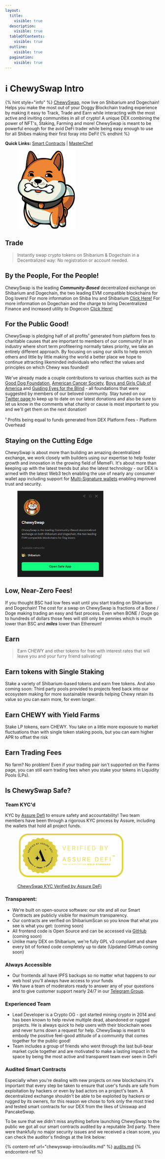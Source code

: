 ```yaml
---
layout:
  title:
    visible: true
  description:
    visible: true
  tableOfContents:
    visible: true
  outline:
    visible: true
  pagination:
    visible: true
---
```


# ℹ️ ChewySwap Intro

{% hint style="info" %}
[ChewySwap](https://chewyswap.dog), now live on Shibarium and Dogechain! Helps you make the most out of your Doggy Blockchain trading experience by making it easy to Track, Trade and Earn while interacting with the most active and inviting communities in all of crypto! A unique DEX combining the power of NFT's, Staking, Farming and more! ChewySwap is meant to be powerful enough for the avid DeFi trader while being easy enough to use for all Shibes making their first foray into DeFi!
{% endhint %}

**Quick Links:** [Smart Contracts](broken-reference) | [MasterChef](broken-reference)

<figure><img src=".gitbook/assets/FullBody.png" alt="" width="188"><figcaption></figcaption></figure>

## Trade

> Instantly swap crypto tokens on Shibarium & Dogechain in a Decentralized way: No registration or account needed.

## By the People, For the People!

ChewySwap is the leading _**Community-Based**_ decentralized exchange on Shibarium and Dogechain, the two leading EVM compatible blockchains for Dog lovers! For more information on Shiba Inu and Shibarium [Click Here!](https://shib.io) For more information on Dogechain and the charge to bring Decentralized Finance and increased utility to Dogecoin [Click Here!](https://dogechain.dog)

## For the Public Good!

ChewySwap is pledging half of all profits¹ generated from platform fees to charitable causes that are important to members of our community! In an industry where short term profiteering normally takes priority, we take an entirely different approach. By focusing on using our skills to help enrich others and little by little making the world a better place we hope to continue attracting likeminded individuals who reflect the values and principles on which Chewy was founded!\
\
We've already made a couple contributions to various charities such as the [Good Dog Foundation](https://twitter.com/ChewySwap/status/1770783799514689808), [American Cancer Society](https://twitter.com/ChewySwap/status/1771192900388323417), [Boys and Girls Club of America](https://x.com/ChewySwap/status/1776232928831230040) and [Guiding Eyes for the Blind](https://twitter.com/ChewySwap/status/1773430909758234958) - all foundations that were suggested by members of our beloved community. Stay tuned on our [Twitter page ](https://twitter.com/ChewySwap)to keep up to date on our latest donations and also be sure to let us know in the comments what charity or cause is most important to you and we'll get them on the next donation!\
&#x20;\
¹ Profits being equal to funds generated from DEX Platform Fees - Platform Overhead

## Staying on the Cutting Edge

ChewySwap is about more than building an amazing decentralized exchange, we work closely with builders using our expertise to help foster growth and innovation in the growing field of MemeFi. It's about more than keeping up with the latest trends but also the latest technology - our DEX is armed with the latest Web3 tech enabling the use of nearly any consumer wallet app including support for [Multi-Signature wallets](https://wallet.cryptiq.online) enabling improved trust and security.

<figure><img src=".gitbook/assets/image.png" alt="" width="280"><figcaption></figcaption></figure>

## Low, Near-Zero Fees!

If you thought BSC had low fees wait until you start trading on Shibarium and Dogechain! The cost for a swap on ChewySwap is fractions of a Bone / Doge making trading an easy and fast process. Even when BONE / Doge go to hundreds of dollars those fees will still only be pennies which is much lower than BSC and _**miles**_ lower than Ethereum!

## &#x20;Earn

> Earn CHEWY and other tokens for free with interest rates that will leave you and your furry friend salivating!

## Earn tokens with Single Staking

Stake a variety of Shibarium-based tokens and earn free tokens. And also coming soon: Third party pools provided to projects feed back into our ecosystem making for more sustainable rewards helping Chewy retain its value so you can earn more, for even longer.

## Earn CHEWY with Yield Farms

Stake LP tokens, earn CHEWY. You take on a little more exposure to market fluctuations than with single token staking pools, but you can earn higher APR to offset the risk

## Earn Trading Fees

No farm? No problem! Even if your trading pair isn't supported on the Farms page, you can still earn trading fees when you stake your tokens in Liquidity Pools (LPs).



## Is ChewySwap Safe?

### Team KYC'd

KYC by [Assure Defi](https://assuredefi.com/projects/chewyswap/) to ensure safety and accountability! Two team members have been through a rigorous KYC process by Assure, including the wallets that hold all project funds.&#x20;

<figure><img src=".gitbook/assets/image (1).png" alt=""><figcaption><p><a href="https://assuredefi.com/projects/chewyswap/">ChewySwap KYC Verified by Assure DeFi</a></p></figcaption></figure>

### Transparent:

* We're built on open-source software: our site and all our Smart Contracts are publicly visible for maximum transparency.
* Our contracts are verified on ShibariumScan so you know that what you see is what you get: (coming soon)
* All frontend code is Open Source and can be accessed via [GitHub](https://github.com/PooDoge/DogeshrekDEX-UI) (coming soon)
* Unlike many DEX on Shibarium, we're fully GPL v3 compliant and share every bit of forked code completely up to date (Updated GitHub coming soon)

### Always Accessible

* Our frontends all have IPFS backups so no matter what happens to our web host you'll always have access to your funds
* We have a team of moderators ready to answer any of your questions and to give customer support nearly 24/7 in our [Telegram Group](https://t.me/chewyswapcommunity).

### Experienced Team

* Lead Developer is a Crypto OG - got started mining crypto in 2014 and has been known to help revive multiple dead, abandoned or rugged projects. He is always quick to help users with their blockchain woes and never turns down a request for help. ChewySwap is meant to embody the positive feel-good attitude of a community that comes together for the public good!
* Team includes a group of friends who went through the last bull-bear market cycle together and are motivated to make a lasting impact in the space by being the most active and transparent team ever seen in DeFi

### Audited Smart Contracts

Especially when you're dealing with new projects on new blockchains it's important that every step be taken to ensure that user's funds are safe from exploitation by hackers or even by bad actors on a project's team. A decentralized exchange shouldn't be able to be exploited by hackers or rugged by its owners, for this reason we chose to fork only the most tried and tested smart contracts for our DEX from the likes of Uniswap and PancakeSwap.&#x20;

To be sure that we didn't miss anything before launching ChewySwap to the public we got all our smart contracts audited by a reputable 3rd party. There were thankfully no major security issues and we received a clean score, you can check the auditor's findings at the link below:

{% content-ref url="chewyswap-intro/audits.md" %}
[audits.md](chewyswap-intro/audits.md)
{% endcontent-ref %}
